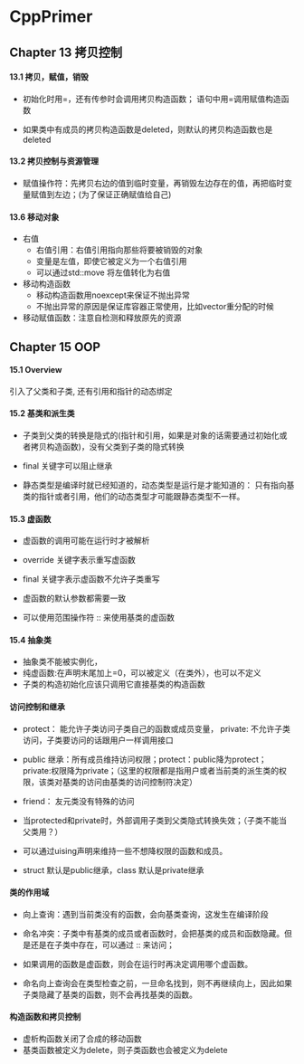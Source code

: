 # CppPrimer

## Chapter 13 拷贝控制

#### 13.1 拷贝，赋值，销毁
* 初始化时用=，还有传参时会调用拷贝构造函数； 语句中用=调用赋值构造函数

* 如果类中有成员的拷贝构造函数是deleted，则默认的拷贝构造函数也是deleted

#### 13.2 拷贝控制与资源管理

* 赋值操作符：先拷贝右边的值到临时变量，再销毁左边存在的值，再把临时变量赋值到左边；(为了保证正确赋值给自己)

#### 13.6 移动对象
* 右值
    * 右值引用：右值引用指向那些将要被销毁的对象
    * 变量是左值，即使它被定义为一个右值引用
    * 可以通过std::move 将左值转化为右值
* 移动构造函数
    * 移动构造函数用noexcept来保证不抛出异常
    * 不抛出异常的原因是保证库容器正常使用，比如vector重分配的时候
* 移动赋值函数：注意自检测和释放原先的资源


## Chapter 15 OOP

#### 15.1 Overview

引入了父类和子类,
还有引用和指针的动态绑定

#### 15.2 基类和派生类

* 子类到父类的转换是隐式的(指针和引用，如果是对象的话需要通过初始化或者拷贝构造函数)，没有父类到子类的隐式转换

* final 关键字可以阻止继承

* 静态类型是编译时就已经知道的，动态类型是运行是才能知道的：
只有指向基类的指针或者引用，他们的动态类型才可能跟静态类型不一样。

#### 15.3 虚函数

* 虚函数的调用可能在运行时才被解析

* override 关键字表示重写虚函数

* final 关键字表示虚函数不允许子类重写
* 虚函数的默认参数都需要一致

* 可以使用范围操作符 :: 来使用基类的虚函数

#### 15.4 抽象类

* 抽象类不能被实例化，
* 纯虚函数:在声明末尾加上=0，可以被定义（在类外），也可以不定义
* 子类的构造初始化应该只调用它直接基类的构造函数

#### 访问控制和继承

* protect： 能允许子类访问子类自己的函数或成员变量， private: 不允许子类访问，子类要访问的话跟用户一样调用接口

* public 继承：所有成员维持访问权限；protect：public降为protect；private:权限降为private；（这里的权限都是指用户或者当前类的派生类的权限，该类对基类的访问由基类的访问控制符决定）
* friend： 友元类没有特殊的访问

* 当protected和private时，外部调用子类到父类隐式转换失效；（子类不能当父类用？）
* 可以通过uising声明来维持一些不想降权限的函数和成员。

* struct 默认是public继承，class 默认是private继承

#### 类的作用域

* 向上查询：遇到当前类没有的函数，会向基类查询，这发生在编译阶段

* 命名冲突：子类中有基类的成员或者函数时，会把基类的成员和函数隐藏。但是还是在子类中存在，可以通过 :: 来访问；

* 如果调用的函数是虚函数，则会在运行时再决定调用哪个虚函数。

* 命名向上查询会在类型检查之前，一旦命名找到，则不再继续向上，因此如果子类隐藏了基类的函数，则不会再找基类的函数。

#### 构造函数和拷贝控制

* 虚析构函数关闭了合成的移动函数
* 基类函数被定义为delete，则子类函数也会被定义为delete



